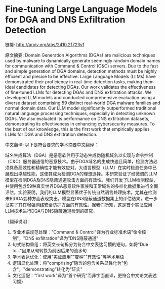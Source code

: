 # Fine-tuning Large Language Models for DGA and DNS Exfiltration Detection

链接: http://arxiv.org/abs/2410.21723v1

原文摘要:
Domain Generation Algorithms (DGAs) are malicious techniques used by malware
to dynamically generate seemingly random domain names for communication with
Command & Control (C&C) servers. Due to the fast and simple generation of DGA
domains, detection methods must be highly efficient and precise to be
effective. Large Language Models (LLMs) have demonstrated their proficiency in
real-time detection tasks, making them ideal candidates for detecting DGAs. Our
work validates the effectiveness of fine-tuned LLMs for detecting DGAs and DNS
exfiltration attacks. We developed LLM models and conducted comprehensive
evaluation using a diverse dataset comprising 59 distinct real-world DGA
malware families and normal domain data. Our LLM model significantly
outperformed traditional natural language processing techniques, especially in
detecting unknown DGAs. We also evaluated its performance on DNS exfiltration
datasets, demonstrating its effectiveness in enhancing cybersecurity measures.
To the best of our knowledge, this is the first work that empirically applies
LLMs for DGA and DNS exfiltration detection.

中文翻译:
以下是符合要求的学术摘要中文翻译：

域名生成算法（DGA）是恶意软件用于动态生成伪随机域名以实现与命令控制（C&C）服务器通信的恶意技术。由于DGA域名的生成快速且简单，检测方法必须具备高效性和精确性才能有效应对。大语言模型（LLM）在实时检测任务中已展现出卓越性能，这使其成为检测DGA的理想选择。本研究验证了经微调的LLM模型在检测DGA及DNS隐蔽通道攻击方面的有效性。我们开发了LLM检测模型，并使用包含59种真实世界DGA恶意软件家族和正常域名的多样化数据集进行全面评估。实验表明，我们的LLM模型显著优于传统自然语言处理技术，尤其在检测未知DGA变种方面表现突出。模型在DNS隐蔽通道数据集上的评估结果，进一步证实了其在增强网络安全防护方面的有效性。据我们所知，这是首个实证应用LLM技术进行DGA与DNS隐蔽通道检测的研究。

（翻译说明：
1. 专业术语规范处理："Command & Control"译为行业标准术语"命令控制"，"DNS exfiltration"译为"DNS隐蔽通道"
2. 句式结构重组：将英文长句拆分为符合中文表达习惯的短句，如将"Due to..."因果从句转换为前因后果的流水句
3. 学术表达优化：使用"实证应用""变种""有效性"等学术用语
4. 逻辑显化处理：将"comprising"隐含的包含关系显性化为"包含"，"demonstrating"转化为"证实"
5. 文化适配："first work"译为"首个研究"而非字面直译，更符合中文论文表述习惯）
